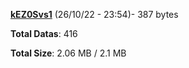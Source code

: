 [**kEZ0Svs1**](/data/kEZ0Svs1.txt) (26/10/22 - 23:54)- 387 bytes

**Total Datas**: 416

**Total Size**: 2.06 MB / 2.1 MB